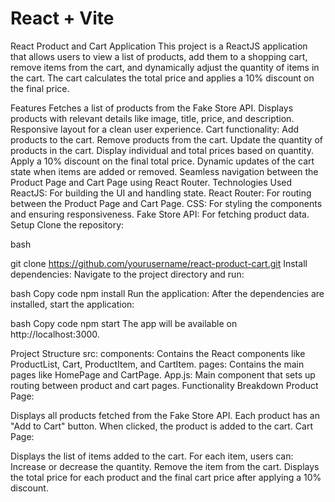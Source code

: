 # React + Vite
React Product and Cart Application
This project is a ReactJS application that allows users to view a list of products, add them to a shopping cart, remove items from the cart, and dynamically adjust the quantity of items in the cart. The cart calculates the total price and applies a 10% discount on the final price.

Features
Fetches a list of products from the Fake Store API.
Displays products with relevant details like image, title, price, and description.
Responsive layout for a clean user experience.
Cart functionality:
Add products to the cart.
Remove products from the cart.
Update the quantity of products in the cart.
Display individual and total prices based on quantity.
Apply a 10% discount on the final total price.
Dynamic updates of the cart state when items are added or removed.
Seamless navigation between the Product Page and Cart Page using React Router.
Technologies Used
ReactJS: For building the UI and handling state.
React Router: For routing between the Product Page and Cart Page.
CSS: For styling the components and ensuring responsiveness.
Fake Store API: For fetching product data.
Setup
Clone the repository:

bash

git clone https://github.com/yourusername/react-product-cart.git
Install dependencies: Navigate to the project directory and run:

bash
Copy code
npm install
Run the application: After the dependencies are installed, start the application:

bash
Copy code
npm start
The app will be available on http://localhost:3000.

Project Structure
src:
components: Contains the React components like ProductList, Cart, ProductItem, and CartItem.
pages: Contains the main pages like HomePage and CartPage.
App.js: Main component that sets up routing between product and cart pages.
Functionality Breakdown
Product Page:

Displays all products fetched from the Fake Store API.
Each product has an "Add to Cart" button.
When clicked, the product is added to the cart.
Cart Page:

Displays the list of items added to the cart.
For each item, users can:
Increase or decrease the quantity.
Remove the item from the cart.
Displays the total price for each product and the final cart price after applying a 10% discount.
